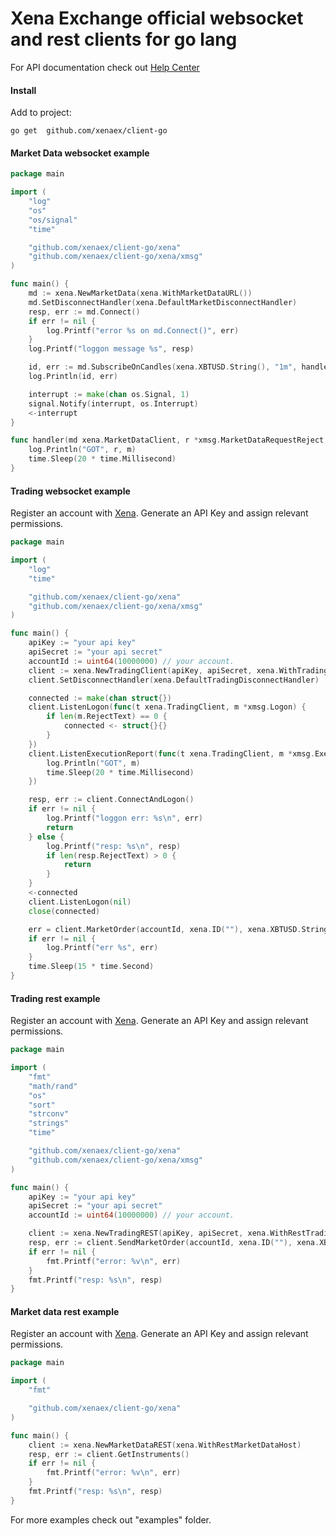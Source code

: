 # Xena Exchange official websocket and rest clients for go lang

For API documentation check out [Help Center](https://support.xena.exchange/support/solutions/folders/44000161002)


#### Install

Add to project:
```
go get  github.com/xenaex/client-go
```


#### Market Data websocket example

```go
package main

import (
	"log"
	"os"
	"os/signal"
	"time"

	"github.com/xenaex/client-go/xena"
	"github.com/xenaex/client-go/xena/xmsg"
)

func main() {
	md := xena.NewMarketData(xena.WithMarketDataURL())
	md.SetDisconnectHandler(xena.DefaultMarketDisconnectHandler)
	resp, err := md.Connect()
	if err != nil {
		log.Printf("error %s on md.Connect()", err)
	}
	log.Printf("loggon message %s", resp)

	id, err := md.SubscribeOnCandles(xena.XBTUSD.String(), "1m", handler, xena.ThrottleCandles1s, xena.AggregateBook25)
	log.Println(id, err)

	interrupt := make(chan os.Signal, 1)
	signal.Notify(interrupt, os.Interrupt)
	<-interrupt
}

func handler(md xena.MarketDataClient, r *xmsg.MarketDataRequestReject, m *xmsg.MarketDataRefresh) {
	log.Println("GOT", r, m)
	time.Sleep(20 * time.Millisecond)
}
```

#### Trading websocket example

Register an account with [Xena](https://trading.xena.exchange/registration). Generate an API Key and assign relevant permissions.
	
```go
package main

import (
	"log"
	"time"

	"github.com/xenaex/client-go/xena"
	"github.com/xenaex/client-go/xena/xmsg"
)

func main() {
	apiKey := "your api key"
	apiSecret := "your api secret"
	accountId := uint64(10000000) // your account.
	client := xena.NewTradingClient(apiKey, apiSecret, xena.WithTradingURL())
	client.SetDisconnectHandler(xena.DefaultTradingDisconnectHandler)

	connected := make(chan struct{})
	client.ListenLogon(func(t xena.TradingClient, m *xmsg.Logon) {
		if len(m.RejectText) == 0 {
			connected <- struct{}{}
		}
	})
	client.ListenExecutionReport(func(t xena.TradingClient, m *xmsg.ExecutionReport) {
		log.Println("GOT", m)
		time.Sleep(20 * time.Millisecond)
	})

	resp, err := client.ConnectAndLogon()
	if err != nil {
		log.Printf("loggon err: %s\n", err)
		return
	} else {
		log.Printf("resp: %s\n", resp)
		if len(resp.RejectText) > 0 {
			return
		}
	}
	<-connected
	client.ListenLogon(nil)
	close(connected)

	err = client.MarketOrder(accountId, xena.ID(""), xena.XBTUSD.String(), xena.SideBuy, "1")
	if err != nil {
		log.Printf("err %s", err)
	}
	time.Sleep(15 * time.Second)
}
```

#### Trading rest example

Register an account with [Xena](https://trading.xena.exchange/registration). Generate an API Key and assign relevant permissions.

```go
package main

import (
	"fmt"
	"math/rand"
	"os"
	"sort"
	"strconv"
	"strings"
	"time"

	"github.com/xenaex/client-go/xena"
	"github.com/xenaex/client-go/xena/xmsg"
)

func main() {
	apiKey := "your api key"
	apiSecret := "your api secret"
	accountId := uint64(10000000) // your account.

	client := xena.NewTradingREST(apiKey, apiSecret, xena.WithRestTradingHost)
	resp, err := client.SendMarketOrder(accountId, xena.ID(""), xena.XBTUSD.String(), xena.SideBuy, "1")
	if err != nil {
		fmt.Printf("error: %v\n", err)
	}
	fmt.Printf("resp: %s\n", resp)
}
```

#### Market data rest example

Register an account with [Xena](https://trading.xena.exchange/registration). Generate an API Key and assign relevant permissions.

```go
package main

import (
	"fmt"

	"github.com/xenaex/client-go/xena"
)

func main() {
	client := xena.NewMarketDataREST(xena.WithRestMarketDataHost)
	resp, err := client.GetInstruments()
	if err != nil {
		fmt.Printf("error: %v\n", err)
	}
	fmt.Printf("resp: %s\n", resp)
}
```


For more examples check out "examples" folder.